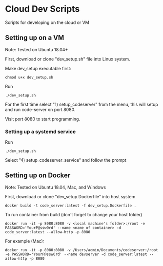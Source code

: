 # Cloud Dev Scripts
Scripts for developing on the cloud or VM

## Setting up on a VM
Note: Tested on Ubuntu 18.04+

First, download or clone "dev_setup.sh" file into Linux system.

Make dev_setup executable first:
```
chmod u+x dev_setup.sh
```

Run
```
./dev_setup.sh
```

For the first time select "1) setup_codeserver" from the menu, this will setup and run code-server on port 8080. 

Visit port 8080 to start programming.

### Setting up a systemd service

Run
```
./dev_setup.sh
```

Select "4) setup_codeserver_service" and follow the prompt

## Setting up on Docker
Note: Tested on Ubuntu 18.04, Mac, and Windows

First, download or clone "dev_setup.Dockerfile" into host system.

```
docker build -t code_server:latest -f dev_setup.Dockerfile .
```

To run container from build (don't forget to change your host folder)

```
docker run -it -p 8080:8080 -v <local machine's folder>:/root -e PASSWORD='YourP@ssw0rd' --name <name of container> -d code_server:latest --allow-http -p 8080
```

For example (Mac):
```
docker run -it -p 8080:8080 -v /Users/admin/Documents/codeserver:/root -e PASSWORD='YourP@ssw0rd' --name devserver -d code_server:latest --allow-http -p 8080
```

